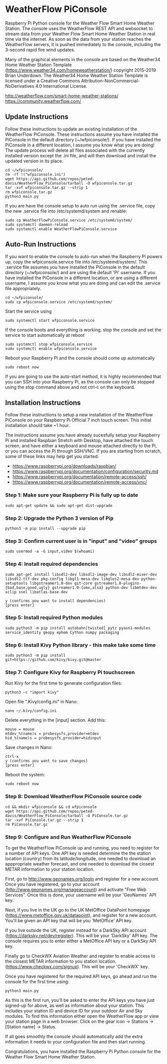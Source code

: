# WeatherFlow PiConsole
Raspberry Pi Python console for the Weather Flow Smart Home Weather Station. The 
console uses the WeatherFlow REST API and websocket to stream data from your 
Weather Flow Smart Home Weather Station in real time via the internet. As soon 
as the data from your station reaches the WeatherFlow servers, it is pushed 
immediately to the console, including the 3-second rapid fire wind updates.   

Many of the graphical elements in the console are based on the Weather34 Home
Weather Station Template (https://www.weather34.com/homeweatherstation/) 
copyright 2015-2019 Brian Underdown. The Weather34 Home Weather Station Template 
is licensed under a Creative Commons Attribution-NonCommercial-NoDerivatives 4.0 
International License.

http://weatherflow.com/smart-home-weather-stations/  
https://community.weatherflow.com/

## Update Instructions

Follow these instructions to update an existing installation of the WeatherFlow 
PiConsole. These instructions assume you have installed the PiConsole in the 
default directory (~/wfpiconsole/). If you have installed the PiConsole in a 
different location, I assume you know what you are doing! The update process 
will delete all files associated with the currently installed version except the 
.ini file, and will then download and install the updated version in its place.

```
cd ~/wfpiconsole/
rm -rf !("wfpiconsole.ini")
wget https://api.github.com/repos/peted-davis/WeatherFlow_PiConsole/tarball -O wfpiconsole.tar.gz
tar -xvf wfpiconsole.tar.gz --strip 1
rm wfpiconsole.tar.gz
python3 main.py
```

If you are have the console setup to auto run using the .service file, copy the
new .service file into /etc/systemd/system and renable:

```
sudo cp WeatherFlowPiConsole.service /etc/systemd/system/
sudo systemctl daemon-reload
sudo systemctl enable WeatherFlowPiConsole.service
```

## Auto-Run Instructions

If you want to enable the console to auto-run when the Raspberry Pi powers up, 
copy the wfpiconsole.service file into /etc/systemd/system/. This .service file 
assumes you have installed the PiConsole in the default directory 
(~/wfpiconsole/) and are using the default 'Pi' username. If you have installed 
the PiConsole in a different location, or are using a different username, I 
assume you know what you are doing and can edit the .service file appropriately. 

```
cd ~/wfpiconsole/
sudo cp wfpiconsole.service /etc/systemd/system/
```

Start the service using

```
sudo systemctl start wfpiconsole.service
```

If the console boots and everything is working, stop the console and set the 
service to start automatically at reboot

```
sudo systemctl stop wfpiconsole.service
sudo systemctl enable wfpiconsole.service
```

Reboot your Raspberry Pi and the console should come up automatically

```
sudo reboot now
```

If you are going to use the auto-start method, it is highly recommended that you 
can SSH into your Raspberry Pi, as the console can only be stopped using the 
stop command above and not ctrl-c on the keyboard.

## Installation Instructions

Follow these instructions to setup a new installation of the WeatherFlow 
PiConsole on your Raspberry Pi Official 7 inch touch screen. This initial 
installation should take ~1 hour.

The instructions assume you have already sucesfully setup your Raspberry Pi and 
installed Raspbian Stretch with Desktop, have attached the touch screen, and 
have either a keyboard and mouse attached directly to the Pi, or you can access 
the Pi through SSH/VNC. If you are starting from scratch, some of these links 
may help get you started:

* https://www.raspberrypi.org/downloads/raspbian/
* https://www.raspberrypi.org/documentation/configuration/security.md
* https://www.raspberrypi.org/documentation/remote-access/ssh/
* https://www.raspberrypi.org/documentation/remote-access/vnc/

### Step 1: Make sure your Raspberry Pi is fully up to date

```
sudo apt-get update && sudo apt-get dist-upgrade
```

### Step 2: Upgrade the Python 3 version of Pip

```
python3 -m pip install --upgrade pip
```	

### Step 3: Confirm current user is in "input" and "video" groups

```
sudo usermod -a -G input,video $(whoami)
```

### Step 4: Install required dependencies

`sudo apt-get install libsdl2-dev libsdl2-image-dev libsdl2-mixer-dev libsdl2-ttf-dev pkg-config libgl1-mesa-dev libgles2-mesa-dev python-setuptools libgstreamer1.0-dev git-core gstreamer1.0-plugins-{bad,base,good,ugly} gstreamer1.0-{omx,alsa} python-dev libmtdev-dev xclip xsel libatlas-base-dev`

```
y (confirms you want to install dependencies)
[press enter]
```

### Step 5: Install required Python modules

```
sudo python3 -m pip install autobahn[twisted] pytz pyasn1-modules service_identity geopy ephem Cython numpy packaging
```

### Step 6: Install Kivy Python library - this make take some time

```
sudo python3 -m pip install git+https://github.com/kivy/kivy.git@master
```

### Step 7: Configure Kivy for Raspberry Pi touchscreen

Run Kivy for the first time to generate configuration files:

```
python3 -c "import kivy"
```

Open file ".Kivy/config.ini" in Nano:

```
nano ~/.kivy/config.ini
```

Delete everything in the [input] section. Add this:

```
mouse = mouse
mtdev_%(name)s = probesysfs,provider=mtdev
hid_%(name)s = probesysfs,provider=hidinput
```	

Save changes in Nano:

```
ctrl-x
y (confirms you want to save changes)
[press enter]
```

Reboot the system:

```
sudo reboot now
```

### Step 8: Download WeatherFlow PiConsole source code

```
cd && mkdir wfpiconsole && cd wfpiconsole
wget https://api.github.com/repos/peted-davis/WeatherFlow_PiConsole/tarball -O PiConsole.tar.gz
tar -xvf PiConsole.tar.gz --strip 1
rm PiConsole.tar.gz
```

### Step 9: Configure and Run WeatherFlow PiConsole

To get the WeatherFlow PiConsole up and running, you need to register for a 
number of API keys. One API key is needed determine the the station location 
(country) from its latitude/longitude, one needed to download an apppropriate 
weather forecast, and one needed to download the closest METAR information to 
your station location.  

First, go to http://www.geonames.org/login and register for a new account. Once
you have registered, go to your account (http://www.geonames.org/manageaccount)
and activate "Free Web Services". Once this is done, your username will be your
'GeoNames' API key.

Next, if you live in the UK go to the UK MetOffice DataPoint homepage
(https://www.metoffice.gov.uk/datapoint), and register for a new account. You'll
be given an API key that will be you 'MetOffice' API key.

If you live outside the UK, register instead for a DarkSky API account 
(https://darksky.net/dev/register). This will be your 'DarkSky' API key. The 
console requires you to enter either a MetOffice API key or a DarkSky API key.

Finally go to CheckWX Aviation Weather and register to enable access to the 
closest METAR information to you station location. 
(https://www.checkwx.com/signup). This will be your 'CheckWX' key.

Once you have registered for the required API keys, go ahead and run the console
for the first time using:

```
python3 main.py
```

As this is the first run, you'll be asked to enter the API keys you have just
signed-up for above, as well as information about your station. This includes 
your station ID and device ID for your outdoor Air and Sky modules. To find this 
information either open the WeatherFlow app or view your station page in a web
browser. Click on the gear icon -> Stations -> [Station name] -> Status.

If all goes smoothly the console should automatically add the extra information 
it needs to your configuration file and then start running.

Congratulations, you have installed the Raspberry Pi Python console for the 
Weather Flow Smart Home Weather Station.